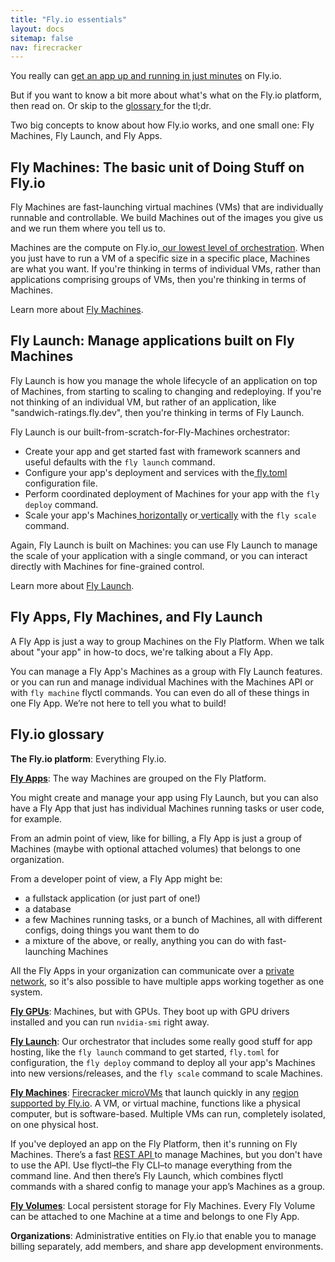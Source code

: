 ```yaml
---
title: "Fly.io essentials"
layout: docs
sitemap: false
nav: firecracker
---
```


You really can [get an app up and running in just minutes](https://fly.io/speedrun/) on Fly.io.

But if you want to know a bit more about what's what on the Fly.io platform, then read on. Or skip to the [glossary ](https://flyio.slab.com/posts/fly-io-essentials-2xvh71z4#hw2of-fly-io-glossary)for the tl;dr.

Two big concepts to know about how Fly.io works, and one small one: Fly Machines, Fly Launch, and Fly Apps.

## Fly Machines: The basic unit of Doing Stuff on Fly.io

Fly Machines are fast-launching virtual machines (VMs) that are individually runnable and controllable. We build Machines out of the images you give us and we run them where you tell us to.

Machines are the compute on Fly.io,[ our lowest level of orchestration](https://fly.io/blog/carving-the-scheduler-out-of-our-orchestrator/). When you just have to run a VM of a specific size in a specific place, Machines are what you want. If you're thinking in terms of individual VMs, rather than applications comprising groups of VMs, then you're thinking in terms of Machines.

Learn more about [Fly Machines](https://fly.io/docs/machines/).

## Fly Launch: Manage applications built on Fly Machines

Fly Launch is how you manage the whole lifecycle of an application on top of Machines, from starting to scaling to changing and redeploying. If you're not thinking of an individual VM, but rather of an application, like "sandwich-ratings.fly.dev", then you're thinking in terms of Fly Launch.

Fly Launch is our built-from-scratch-for-Fly-Machines orchestrator:

- Create your app and get started fast with framework scanners and useful defaults with the `fly launch` command.
- Configure your app's deployment and services with the[ fly.toml](https://fly.io/docs/reference/configuration/) configuration file.
- Perform coordinated deployment of Machines for your app with the `fly deploy` command.
- Scale your app's Machines[ horizontally](https://fly.io/docs/apps/scale-count/) or[ vertically](https://fly.io/docs/apps/scale-machine/) with the `fly scale` command.

Again, Fly Launch is built on Machines: you can use Fly Launch to manage the scale of your application with a single command, or you can interact directly with Machines for fine-grained control.

Learn more about [Fly Launch](https://fly.io/docs/apps/).

## Fly Apps, Fly Machines, and Fly Launch

A Fly App is just a way to group Machines on the Fly Platform. When we talk about "your app" in how-to docs, we're talking about a Fly App.

You can manage a Fly App's Machines as a group with Fly Launch features. or you can run and manage individual Machines with the Machines API or with `fly machine` flyctl commands. You can even do all of these things in one Fly App. We’re not here to tell you what to build!

## Fly.io glossary

**The Fly.io platform**: Everything Fly.io.

[**Fly Apps**](https://fly.io/docs/reference/apps/): The way Machines are grouped on the Fly Platform.

You might create and manage your app using Fly Launch, but you can also have a Fly App that just has individual Machines running tasks or user code, for example.

From an admin point of view, like for billing, a Fly App is just a group of Machines (maybe with optional attached volumes) that belongs to one organization.

From a developer point of view, a Fly App might be:

- a fullstack application (or just part of one!)
- a database
- a few Machines running tasks, or a bunch of Machines, all with different configs, doing things you want them to do
- a mixture of the above, or really, anything you can do with fast-launching Machines

All the Fly Apps in your organization can communicate over a [private network](https://fly.io/docs/networking/private-networking/), so it's also possible to have multiple apps working together as one system.

[**Fly GPUs**](https://fly.io/docs/gpus/): Machines, but with GPUs. They boot up with GPU drivers installed and you can run `nvidia-smi` right away.

[**Fly Launch**](https://fly.io/docs/apps/): Our orchestrator that includes some really good stuff for app hosting, like the `fly launch` command to get started, `fly.toml` for configuration, the `fly deploy` command to deploy all your app's Machines into new versions/releases, and the `fly scale` command to scale Machines.

[**Fly Machines**](https://fly.io/docs/machines/): [Firecracker microVMs]([https://firecracker-microvm.github.io/](https://firecracker-microvm.github.io/)) that launch quickly in any [region supported by Fly.io]([https://fly.io/docs/reference/regions/](https://fly.io/docs/reference/regions/)). A VM, or virtual machine, functions like a physical computer, but is software-based. Multiple VMs can run, completely isolated, on one physical host.

If you've deployed an app on the Fly Platform, then it's running on Fly Machines. There’s a fast [REST API ](https://fly.io/docs/machines/api/)to manage Machines, but you don't have to use the API. Use flyctl–the Fly CLI–to manage everything from the command line. And then there’s Fly Launch, which combines flyctl commands with a shared config to manage your app’s Machines as a group.

[**Fly Volumes**](https://fly.io/docs/volumes/): Local persistent storage for Fly Machines. Every Fly Volume can be attached to one Machine at a time and belongs to one Fly App.

**Organizations**: Administrative entities on Fly.io that enable you to manage billing separately, add members, and share app development environments.

